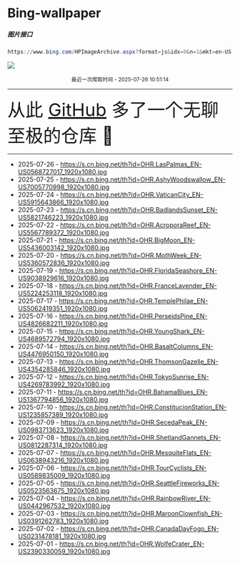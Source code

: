 # Bing-wallpaper

##### 图片接口

```powershell
https://www.bing.com/HPImageArchive.aspx?format=js&idx=0&n=1&mkt=en-US
```

 ![](https://s.cn.bing.net/th?id=OHR.LasPalmas_EN-US0568727017_1920x1080.jpg)

<p align='center' >
    <small>
        最近一次爬取时间 - 2025-07-26 10:51:14
    </small>
    <br>
    <hr>
    <font size=7>
        <small>
           从此 <a href='https://github.com/'>GitHub</a> 多了一个无聊至极的仓库  🍳
        </small>
    </font>
    <hr>
</p>


- 2025-07-26 - https://s.cn.bing.net/th?id=OHR.LasPalmas_EN-US0568727017_1920x1080.jpg 
- 2025-07-25 - https://s.cn.bing.net/th?id=OHR.AshyWoodswallow_EN-US7005770998_1920x1080.jpg 
- 2025-07-24 - https://s.cn.bing.net/th?id=OHR.VaticanCity_EN-US5915643866_1920x1080.jpg 
- 2025-07-23 - https://s.cn.bing.net/th?id=OHR.BadlandsSunset_EN-US5821746223_1920x1080.jpg 
- 2025-07-22 - https://s.cn.bing.net/th?id=OHR.AcroporaReef_EN-US5567789372_1920x1080.jpg 
- 2025-07-21 - https://s.cn.bing.net/th?id=OHR.BigMoon_EN-US5436003142_1920x1080.jpg 
- 2025-07-20 - https://s.cn.bing.net/th?id=OHR.MothWeek_EN-US5360572836_1920x1080.jpg 
- 2025-07-19 - https://s.cn.bing.net/th?id=OHR.FloridaSeashore_EN-US9038929616_1920x1080.jpg 
- 2025-07-18 - https://s.cn.bing.net/th?id=OHR.FranceLavender_EN-US5224253118_1920x1080.jpg 
- 2025-07-17 - https://s.cn.bing.net/th?id=OHR.TemplePhilae_EN-US5062419351_1920x1080.jpg 
- 2025-07-16 - https://s.cn.bing.net/th?id=OHR.PerseidsPine_EN-US4826682211_1920x1080.jpg 
- 2025-07-15 - https://s.cn.bing.net/th?id=OHR.YoungShark_EN-US4689572794_1920x1080.jpg 
- 2025-07-14 - https://s.cn.bing.net/th?id=OHR.BasaltColumns_EN-US4476950150_1920x1080.jpg 
- 2025-07-13 - https://s.cn.bing.net/th?id=OHR.ThomsonGazelle_EN-US4354285846_1920x1080.jpg 
- 2025-07-12 - https://s.cn.bing.net/th?id=OHR.TokyoSunrise_EN-US4269783992_1920x1080.jpg 
- 2025-07-11 - https://s.cn.bing.net/th?id=OHR.BahamaBlues_EN-US1367794856_1920x1080.jpg 
- 2025-07-10 - https://s.cn.bing.net/th?id=OHR.ConstitucionStation_EN-US1235857389_1920x1080.jpg 
- 2025-07-09 - https://s.cn.bing.net/th?id=OHR.SecedaPeak_EN-US0983713623_1920x1080.jpg 
- 2025-07-08 - https://s.cn.bing.net/th?id=OHR.ShetlandGannets_EN-US0812287314_1920x1080.jpg 
- 2025-07-07 - https://s.cn.bing.net/th?id=OHR.MesquiteFlats_EN-US0638943216_1920x1080.jpg 
- 2025-07-06 - https://s.cn.bing.net/th?id=OHR.TourCyclists_EN-US0589835009_1920x1080.jpg 
- 2025-07-05 - https://s.cn.bing.net/th?id=OHR.SeattleFireworks_EN-US0523563675_1920x1080.jpg 
- 2025-07-04 - https://s.cn.bing.net/th?id=OHR.RainbowRiver_EN-US0442967532_1920x1080.jpg 
- 2025-07-03 - https://s.cn.bing.net/th?id=OHR.MaroonClownfish_EN-US0391262783_1920x1080.jpg 
- 2025-07-02 - https://s.cn.bing.net/th?id=OHR.CanadaDayFogo_EN-US0231478181_1920x1080.jpg 
- 2025-07-01 - https://s.cn.bing.net/th?id=OHR.WolfeCrater_EN-US2390330059_1920x1080.jpg 

